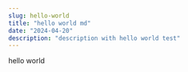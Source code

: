 ```yaml
---
slug: hello-world
title: "hello world md"
date: "2024-04-20"
description: "description with hello world test"
---
```


hello world
